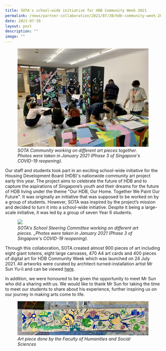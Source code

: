 ```yaml
---
title: SOTA's school–wide initiative for HDB Community Week 2021
permalink: /news/partner-collaboration/2021/07/30/hdb-community-week-2021/
date: 2021-07-30
layout: post
description: ""
image: ""
---
```

<figure>
<img src="/images/sota-community-working-on-the-totems.jpg">
<figcaption><i>SOTA Community working on different art pieces together. Photos were taken in January 2021 (Phase 3 of Singapore's COVID-19 reopening).</i></figcaption>
</figure>


Our staff and students took part in an exciting school-wide initiative for the Housing Development Board (HDB)'s nationwide community art project early this year. The project aims to celebrate the future of HDB and to capture the aspirations of Singapore’s youth and their dreams for the future of HDB living under the theme "Our HDB, Our Home. Together We Paint Our Future". It was originally an initiative that was supposed to be worked on by a group of students. However, SOTA was inspired by the project’s mission and decided to turn it into a school-wide initiative. Despite it being a large-scale initiative, it was led by a group of seven Year 6 students.

<figure>
<img src="/images/scc-working-on-their-artworks.jpg">
<figcaption><i>SOTA's School Steering Committee working on different art pieces.&nbsp;_Photos were taken in January 2021 (Phase 3 of Singapore's COVID-19 reopening).</i></figcaption>
</figure>

Through this collaboration, SOTA created almost 900 pieces of art including eight giant totems, eight large canvases, 470 A4 art cards and 400 pieces of digital art for HDB Community Week which was launched on 24 July 2021. All artworks were curated by architect-turned-installation artist Mr Sun Yu-li and can be viewed&nbsp;[here](https://www.facebook.com/SingaporeHDB/posts/4970559639637549).  
  
In addition, we were honoured to be given the opportunity to meet Mr Sun who did a sharing with us. We would like to thank Mr Sun for taking the time to meet our students to share about his experience, further inspiring us on our journey in making arts come to life.

<figure>
<img src="/images/artwork-by-faculty-of-humanities-and-social-sciences1bf1a252fed369fba7eaff0000314707.jpg">
<figcaption><i>Art piece done by the Faculty of Humanities and Social Sciences</i></figcaption>
</figure>
